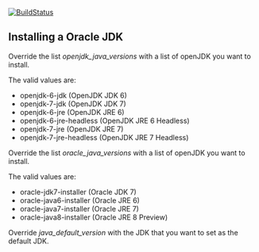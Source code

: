 [![BuildStatus](https://travis-ci.org/indix/ansible-java.svg?branch=master)](https://travis-ci.org/indix/ansible-java)

Installing a Oracle JDK
-----------------------

Override the list *openjdk_java_versions* with a list of openJDK you want to install.

The valid values are:

  * openjdk-6-jdk (OpenJDK JDK 6)
  * openjdk-7-jdk (OpenJDK JDK 7)
  * openjdk-6-jre (OpenJDK JRE 6)
  * openjdk-6-jre-headless (OpenJDK JRE 6 Headless)
  * openjdk-7-jre (OpenJDK JRE 7)
  * openjdk-7-jre-headless (OpenJDK JRE 7 Headless)

Override the list *oracle_java_versions* with a list of openJDK you want to install.

The valid values are:

  * oracle-jdk7-installer (Oracle JDK 7)
  * oracle-java6-installer (Oracle JRE 6)
  * oracle-java7-installer (Oracle JRE 7)
  * oracle-java8-installer (Oracle JRE 8 Preview)


Override *java_default_version* with the JDK that you want to set as the default JDK.
